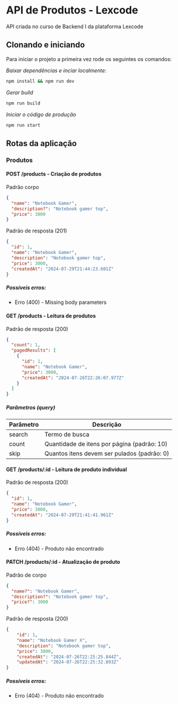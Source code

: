 # API de Produtos - Lexcode

API criada no curso de Backend I da plataforma Lexcode

## Clonando e iniciando

Para iniciar o projeto a primeira vez rode os seguintes os comandos:

_Baixar dependências e inciar localmente:_

```bash
npm install && npm run dev
```

_Gerar build_

```bash
npm run build
```

_Iniciar o código de produção_

```bash
npm run start
```

## Rotas da aplicação

### Produtos

#### POST /products - Criação de produtos

Padrão corpo

```json
{
  "name": "Notebook Gamer",
  "description?": "Notebook gamer top",
  "price": 3000
}
```

Padrão de resposta (201)

```json
{
  "id": 1,
  "name": "Notebook Gamer",
  "description": "Notebook gamer top",
  "price": 3000,
  "createdAt": "2024-07-29T21:44:23.601Z"
}
```

##### Possíveis erros:

- Erro (400) - Missing body parameters

#### GET /products - Leitura de produtos

Padrão de resposta (200)

```json
{
  "count": 1,
  "pagedResults": [
    {
      "id": 1,
      "name": "Notebook Gamer",
      "price": 3000,
      "createdAt": "2024-07-26T22:26:07.977Z"
    }
  ]
}
```

##### Parâmetros (query)

| Parâmetro | Descrição                                   |
| --------- | ------------------------------------------- |
| search    | Termo de busca                              |
| count     | Quantidade de itens por página (padrão: 10) |
| skip      | Quantos itens devem ser pulados (padrão: 0) |

#### GET /products/:id - Leitura de produto individual

Padrão de resposta (200)

```json
{
  "id": 1,
  "name": "Notebook Gamer",
  "price": 3000,
  "createdAt": "2024-07-29T21:41:41.961Z"
}
```

##### Possíveis erros:

- Erro (404) - Produto não encontrado

#### PATCH /products/:id - Atualização de produto

Padrão de corpo

```json
{
  "name?": "Notebook Gamer",
  "description?": "Notebook gamer top",
  "price?": 3000
}
```

Padrão de resposta (200)

```json
{
	"id": 1,
	"name": "Notebook Gamer X",
    "description": "Notebook gamer top",
	"price": 3000,
	"createdAt": "2024-07-26T22:25:25.844Z",
	"updatedAt": "2024-07-26T22:25:32.893Z"
}
```

##### Possíveis erros:

- Erro (404) - Produto não encontrado